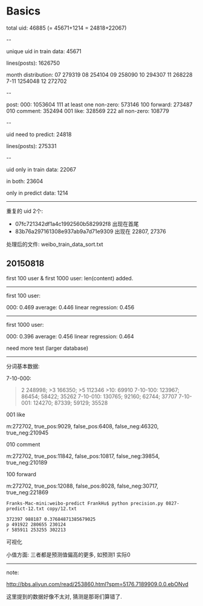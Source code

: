 # Basics

total uid: 46885 (= 45671+1214 = 24818+22067)

--

unique uid in train data: 45671

lines(posts): 1626750

month distribution:
07 279319
08 254104
09 258090
10 294307
11 268228
7-11 1254048
12 272702

--

post: 
000: 1053604
111 at least one non-zero: 573146 
100 forward: 273487 
010 comment: 352494
001 like: 328569
222 all non-zero: 108779

--

uid need to predict: 24818

lines(posts): 275331

--

uid only in train data: 22067

in both: 23604

only in predict data: 1214

---

重复的 uid 2个:

- 07fc721342df1a4c1992560b582992f8 出现在首尾
- 83b76a297161308e937ab9a7d71e9309 出现在 22807, 27376

处理后的文件: weibo_train_data_sort.txt

## 20150818

first 100 user & first 1000 user: len(content) added.

---

first 100 user:

000: 0.469
average: 0.446
linear regression: 0.456

---

first 1000 user:

000: 0.396
average: 0.456
linear regression: 0.464

need more test (larger database)

---

分词基本数据:

7-10-000:
>2 248998; >3 166350; >5 112346 >10: 69910
7-10-100:
123967; 86454; 58422; 35262
7-10-010:
130765; 92160; 62744; 37707
7-10-001:
124270; 87339; 59129; 35528

001 like

m:272702, true_pos:9029, false_pos:6408, false_neg:46320, true_neg:210945

010 comment

m:272702, true_pos:11842, false_pos:10817, false_neg:39854, true_neg:210189

100 forward

m:272702, true_pos:12088, false_pos:8028, false_neg:30717, true_neg:221869


```
Franks-Mac-mini:weibo-predict FrankHu$ python precision.py 0827-predict-12.txt copy/12.txt

372397 988187 0.37684871385679025
p 491922 280655 230124
r 585911 253255 302213
```

可视化

小值方面: 三者都是预测值偏高的更多, 如预测1 实际0

---

note:

http://bbs.aliyun.com/read/253860.html?spm=5176.7189909.0.0.ebONvd

这里提到的数据好像不太对, 猜测是那哥们算错了.
